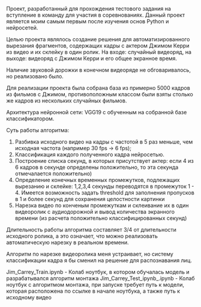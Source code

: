 Проект, разработанный для прохождения тестового задания на вступление в команду для участия в соревнованиях.
Данный проект является моим самым первым после изучения основ Python и нейросетей.

Целью проекта являлось создание решения для автоматизированного вырезания фрагментов, содержащих кадры с актером Джимом Керри из видео и их склейку в один ролик.
На входе: случайный видеоряд, на выходе: видеоряд с Джимом Керри и его общее экранное время.

Наличие звуковой дорожки в конечном видеоряде не обговаривалось, но реализовано было.

Для реализации проекта была собрана база из примерно 5000 кадров из фильмов с Джимом, противоположным классом были взяты столько же кадров из нескольких случайных фильмов.

Архитектура нейронной сети: VGG19 с обученным на собранной базе классификатором.

Суть работы алгоритма:
1. Разбивка исходного видео на кадры с частотой в 5 раз меньше, чем исходная частота (например 30 fps -> 6 fps);
2. Классификация каждого полученного кадра нейросетью.
3. Построение списка секунд, в которых присутствует актер: если 4 из 6 кадров в секунде определены положительно, то эта секунда отмечалается положительно)
4. Определение конечных временных промежутков, подлежащих вырезанию и склейке: 1,2,3,4 секунды переводятся в промежуток 1 - 4. Имеется возможность задать threshold для заполнения пропусков в 1 и более секунд для сохранения целостности картинки
5. Нарезка видео по конченым промежуткам и склеивание их в один видеоролик с аудиодорожной и вывод количества экранного времени (из расчета положительно классифицированных секунд)

Длительность работы алгоритма составляет 3/4 от длительности исходного ролика, а это означает, что можно реализовать автоматическую нарезку в реальном времени.

Алгоритм по нарезке видеоролика меня устраивает, но систему классификации кадра я бы сменил на решение для распознавания лиц.

Jim_Carrey_Train.ipynb - Колаб ноутбук, в котором обучалась модель и разрабатывался алгоритм монтажа
Jim_Carrey_Test_ipynb_.ipynb - Колаб ноутбук с алгоритмом монтажа, при запуске требует путь к модели, которая расположена по ссылке в начале ноутбука, а также путь к исходному видео
